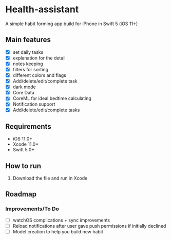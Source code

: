 # Health-assistant

A simple habit forming app build for iPhone in Swift 5 (iOS 11+)

## Main features
- [x] set daily tasks
- [x] explanation for the detail
- [x] notes keeping
- [x] filters for sorting
- [x] different colors and flags 
- [x] Add/delete/edit/complete task
- [x] dark mode
- [x] Core Data 
- [x] CoreML for ideal bedtime calculating 
- [x] Notification support
- [x] Add/delete/edit/complete tasks
## Requirements
 - iOS 11.0+
 - Xcode 11.0+
 - Swift 5.0+

## How to run

1. Download the flie and run in Xcode

## Roadmap
 
### Improvements/To Do
- [ ] watchOS complications + sync improvements
- [ ] Reload notifications after user gave push permissions if initially declined 
- [ ] Model creation to help you build new habit
